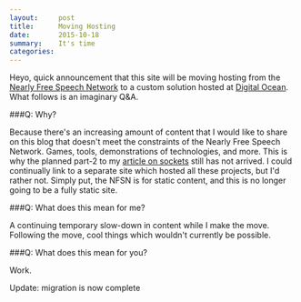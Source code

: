 ```yaml
---
layout:     post
title:      Moving Hosting
date:       2015-10-18
summary:    It's time
categories: 
---
```


Heyo, quick announcement that this site will be moving hosting from the [Nearly Free Speech Network](https://www.nearlyfreespeech.net/) to a custom solution hosted at [Digital Ocean](https://www.digitalocean.com/). What follows is an imaginary Q&A.

###Q: Why?

Because there's an increasing amount of content that I would like to share on this blog that doesn't meet the constraints of the Nearly Free Speech Network. Games, tools, demonstrations of technologies, and more. This is why the planned part-2 to my [article on sockets](/blog/2015/09/25/sockets/) still has not arrived. I could continually link to a separate site which hosted all these projects, but I'd rather not. Simply put, the NFSN is for static content, and this is no longer going to be a fully static site.

###Q: What does this mean for me?

A continuing temporary slow-down in content while I make the move. Following the move, cool things which wouldn't currently be possible.

###Q: What does this mean for you?

Work.

Update: migration is now complete
